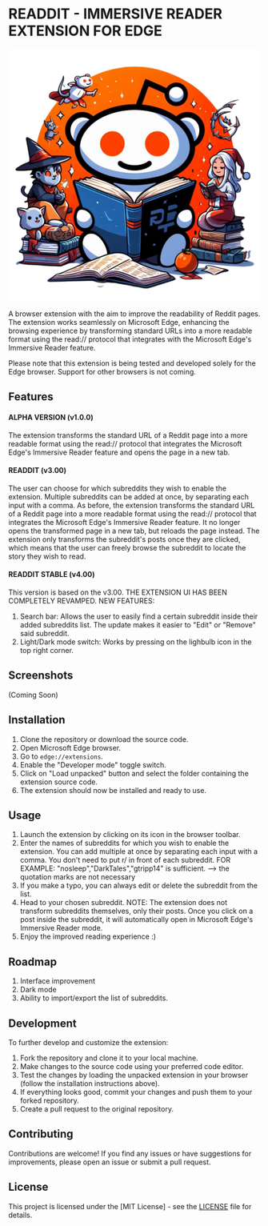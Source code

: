# READDIT - IMMERSIVE READER EXTENSION FOR EDGE

![icon128](https://github.com/Myst1cX/immersive-reddit-extension/blob/main/logo%2FReaddit.png)

A browser extension with the aim to improve the readability of Reddit pages.
The extension works seamlessly on Microsoft Edge, enhancing the browsing experience by transforming standard URLs
into a more readable format using the read:// protocol that integrates with the Microsoft Edge's Immersive Reader feature.

Please note that this extension is being tested and developed solely for the Edge browser. 
Support for other browsers is not coming. 

## Features

#### ALPHA VERSION (v1.0.0)
The extension transforms the standard URL of a Reddit page into a more readable format using the read:// protocol that integrates the Microsoft Edge's Immersive Reader feature and opens the page in a new tab. 
#### READDIT (v3.00)              
The user can choose for which subreddits they wish to enable the extension. Multiple subreddits can be added at once, by separating each input with a comma. As before, the extension transforms the standard URL of a Reddit page into a more readable format using the read:// protocol that integrates the Microsoft Edge's Immersive Reader feature. It no longer opens the transformed page in a new tab, but reloads the page instead. The extension only transforms the subreddit's posts once they are clicked, which means that the user can freely browse the subreddit to locate the story they wish to read.
#### READDIT STABLE (v4.00)
This version is based on the v3.00.
THE EXTENSION UI HAS BEEN COMPLETELY REVAMPED.
NEW FEATURES:
1. Search bar: Allows the user to easily find a certain subreddit inside their added subreddits list. 
The update makes it easier to "Edit" or "Remove" said subreddit.
2. Light/Dark mode switch:
Works by pressing on the lighbulb icon in the top right corner.

## Screenshots

(Coming Soon)

## Installation

1. Clone the repository or download the source code.
2. Open Microsoft Edge browser.
3. Go to `edge://extensions`.
4. Enable the "Developer mode" toggle switch.
5. Click on "Load unpacked" button and select the folder containing the extension source code.
6. The extension should now be installed and ready to use.

## Usage

1. Launch the extension by clicking on its icon in the browser toolbar.
2. Enter the names of subreddits for which you wish to enable the extension. You can add multiple at once by separating each input with a comma. You don't need to put r/ in front of each subreddit.
FOR EXAMPLE: "nosleep","DarkTales","gtripp14" is sufficient. --> the quotation marks are not necessary
3. If you make a typo, you can always edit or delete the subreddit from the list.
4. Head to your chosen subreddit.
NOTE: The extension does not transform subreddits themselves, only their posts. Once you click on a post inside the subreddit, it will automatically open in Microsoft Edge's Immersive Reader mode. 
5. Enjoy the improved reading experience :)


## Roadmap

1. Interface improvement
2. Dark mode
3. Ability to import/export the list of subreddits. 

## Development

To further develop and customize the extension:

1. Fork the repository and clone it to your local machine.
2. Make changes to the source code using your preferred code editor.
3. Test the changes by loading the unpacked extension in your browser (follow the installation instructions above).
4. If everything looks good, commit your changes and push them to your forked repository.
5. Create a pull request to the original repository.

## Contributing

Contributions are welcome! If you find any issues or have suggestions for improvements, please open an issue or submit a pull request.

## License

This project is licensed under the [MIT License] - see the [LICENSE](https://github.com/Myst1cX/immersive-reddit-extension/blob/main/LICENSE.txt) file for details.

